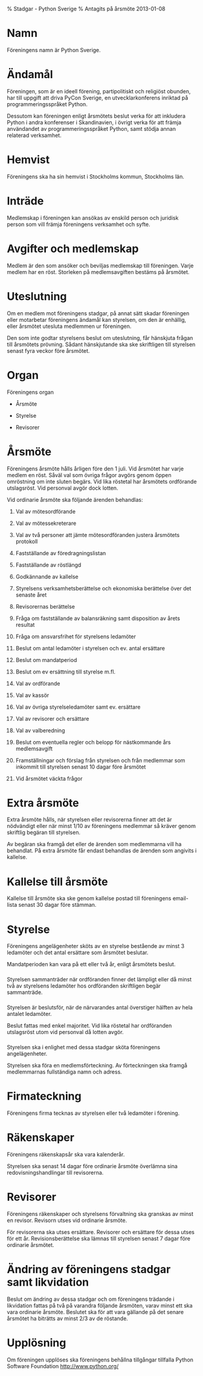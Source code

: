 % Stadgar - Python Sverige
% Antagits på årsmöte 2013-01-08

Namn
====

Föreningens namn är Python Sverige.

Ändamål
=======

Föreningen, som är en ideell förening, partipolitiskt och religiöst
obunden, har till uppgift att driva PyCon Sverige, en utvecklarkonferens
inriktad på programmeringsspråket Python.

Dessutom kan föreningen enligt årsmötets beslut verka för att inkludera
Python i andra konferenser i Skandinavien, i övrigt verka för att främja
användandet av programmeringsspråket Python, samt stödja annan relaterad
verksamhet.

Hemvist
=======

Föreningens ska ha sin hemvist i Stockholms kommun, Stockholms län.

Inträde
=======

Medlemskap i föreningen kan ansökas av enskild person och juridisk person som
vill främja föreningens verksamhet och syfte.

Avgifter och medlemskap
=======================

Medlem är den som ansöker och beviljas medlemskap till föreningen. Varje
medlem har en röst. Storleken på medlemsavgiften bestäms på årsmötet.

Uteslutning
===========

Om en medlem mot föreningens stadgar, på annat sätt skadar föreningen eller
motarbetar föreningens ändamål kan styrelsen, om den är enhällig, eller årsmötet
utesluta medlemmen ur föreningen.

Den som inte godtar styrelsens beslut om uteslutning, får hänskjuta
frågan till årsmötets prövning. Sådant hänskjutande ska ske skriftligen till
styrelsen senast fyra veckor före årsmötet.

Organ
=====

Föreningens organ

-   Årsmöte

-   Styrelse

-   Revisorer

Årsmöte
=======

Föreningens årsmöte hålls årligen före den 1 juli. Vid årsmötet har
varje medlem en röst. Såväl val som övriga frågor avgörs genom öppen
omröstning om inte sluten begärs. Vid lika röstetal har årsmötets ordförande
utslagsröst. Vid personval avgör dock lotten.

Vid ordinarie årsmöte ska följande ärenden behandlas:

1.  Val av mötesordförande

2.  Val av mötessekreterare

3.  Val av två personer att jämte mötesordföranden justera årsmötets
    protokoll

4.  Fastställande av föredragningslistan

5.  Fastställande av röstlängd

6.  Godkännande av kallelse

7.  Styrelsens verksamhetsberättelse och ekonomiska berättelse över det
    senaste året

8.  Revisorernas berättelse

9.  Fråga om fastställande av balansräkning samt disposition av årets
    resultat

10. Fråga om ansvarsfrihet för styrelsens ledamöter

11. Beslut om antal ledamöter i styrelsen och ev. antal ersättare

12. Beslut om mandatperiod

13. Beslut om ev ersättning till styrelse m.fl.

14. Val av ordförande

15. Val av kassör

16. Val av övriga styrelseledamöter samt ev. ersättare

17. Val av revisorer och ersättare

18. Val av valberedning

19. Beslut om eventuella regler och belopp för nästkommande års
    medlemsavgift

20. Framställningar och förslag från styrelsen och från medlemmar som
    inkommit till styrelsen senast 10 dagar före årsmötet

21. Vid årsmötet väckta frågor

Extra årsmöte
=============

Extra årsmöte hålls, när styrelsen eller revisorerna finner att det är
nödvändigt eller när minst 1/10 av föreningens medlemmar så kräver genom
skriftlig begäran till styrelsen.

Av begäran ska framgå det eller de ärenden som medlemmarna vill ha
behandlat. På extra årsmöte får endast behandlas de ärenden som angivits
i kallelse.

Kallelse till årsmöte
=====================

Kallelse till årsmöte ska ske genom kallelse postad till föreningens
email-lista senast 30 dagar före stämman.

Styrelse
========

Föreningens angelägenheter sköts av en styrelse bestående av minst 3
ledamöter och det antal ersättare som årsmötet beslutar.

Mandatperioden kan vara på ett eller två år, enligt årsmötets beslut.

###

Styrelsen sammanträder när ordföranden finner det lämpligt eller då
minst två av styrelsens ledamöter hos ordföranden skriftligen begär
sammanträde.

###

Styrelsen är beslutsför, när de närvarandes antal överstiger hälften av
hela antalet ledamöter.

Beslut fattas med enkel majoritet. Vid lika röstetal har ordföranden
utslagsröst utom vid personval då lotten avgör.

###

Styrelsen ska i enlighet med dessa stadgar sköta föreningens
angelägenheter.

Styrelsen ska föra en medlemsförteckning. Av förteckningen ska
framgå medlemmarnas fullständiga namn och adress.

Firmateckning
=============

Föreningens firma tecknas av styrelsen eller två ledamöter i förening.

Räkenskaper
===========

Föreningens räkenskapsår ska vara kalenderår.

Styrelsen ska senast 14 dagar före ordinarie årsmöte överlämna sina
redovisningshandlingar till revisorerna.

Revisorer
=========

Föreningens räkenskaper och styrelsens förvaltning ska granskas av
minst en revisor. Revisorn utses vid ordinarie årsmöte.

För revisorerna ska utses ersättare. Revisorer och ersättare för dessa
utses för ett år. Revisionsberättelse ska lämnas till styrelsen senast
7 dagar före ordinarie årsmötet.

Ändring av föreningens stadgar samt likvidation
===============================================

Beslut om ändring av dessa stadgar och om föreningens trädande i
likvidation fattas på två på varandra följande årsmöten, varav minst ett
ska vara ordinarie årsmöte. Beslutet ska för att vara gällande på
det senare årsmötet ha biträtts av minst 2/3 av de röstande.

Upplösning
==========

Om föreningen upplöses ska föreningens behållna tillgångar
tillfalla Python Software Foundation http://www.python.org/
